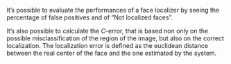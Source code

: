It’s possible to evaluate the performances of a face localizer by seeing the percentage of false positives and of “Not localized faces”.

It’s also possible to calculate the $C$-error, that is based non only on the possible misclassification of the region of the image, but also on the correct localization. The localization error is defined as the euclidean distance between the real center of the face and the one estimated by the system.